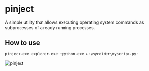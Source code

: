 # pinject
A simple utility that allows executing operating system commands as subprocesses of already running processes.

## How to use
```
pinject.exe explorer.exe "python.exe C:\MyFolder\myscript.py"
```
![pinject](https://github.com/user-attachments/assets/5587d7d7-da32-4b87-8791-19a13802a9ff)
